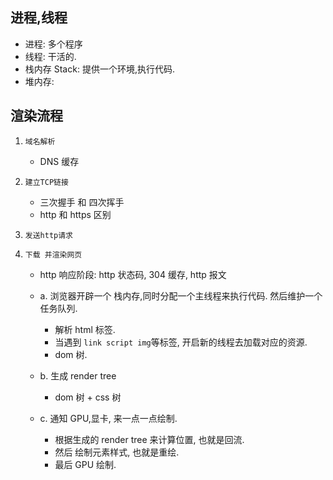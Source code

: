 ## 进程,线程

-   进程: 多个程序
-   线程: 干活的.
-   栈内存 Stack: 提供一个环境,执行代码.
-   堆内存:

 <!--  浏览器是多线程, js是单线程 -->

## 渲染流程

1. `域名解析`
    - DNS 缓存
2. `建立TCP链接`
    - 三次握手 和 四次挥手
    - http 和 https 区别
3. `发送http请求`
4. `下载 并渲染网页`

    - http 响应阶段: http 状态码, 304 缓存, http 报文

    - a. 浏览器开辟一个 栈内存,同时分配一个主线程来执行代码. 然后维护一个任务队列.
        - 解析 html 标签.
        - 当遇到 `link script img`等标签, 开启新的线程去加载对应的资源.
        - dom 树.
    - b. 生成 render tree
        - dom 树 + css 树
    - c. 通知 GPU,显卡, 来一点一点绘制.
        - 根据生成的 render tree 来计算位置, 也就是回流.
        - 然后 绘制元素样式, 也就是重绘.
        - 最后 GPU 绘制.

<!--
    - css: css加载
    - script 加载会 阻塞 dom 解析. 因此将它放到文档最底部
        - defer: 异步加载, 加载完等到 dom 解析完毕再执行.
        - async: 异步加载,加载完就执行
        - 比如统计脚本之类的
 -->
